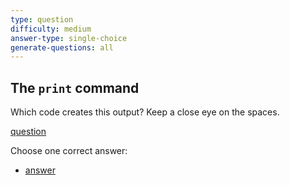```yaml
---
type: question
difficulty: medium
answer-type: single-choice
generate-questions: all
---
```


## The `print` command

Which code creates this output? Keep a close eye on the spaces.

[question](q-game.txtar "evy:text")

Choose one correct answer:

- [answer](q-game.txtar "evy:source")
